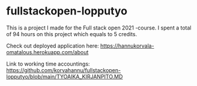 # fullstackopen-lopputyo

This is a project I made for the Full stack open 2021 -course. I spent a total of 94 hours on this project which equals to 5 credits.

Check out deployed application here:
https://hannukorvala-omatalous.herokuapp.com/about

Link to working time accountings:
https://github.com/korvahannu/fullstackopen-lopputyo/blob/main/TYOAIKA_KIRJANPITO.MD
